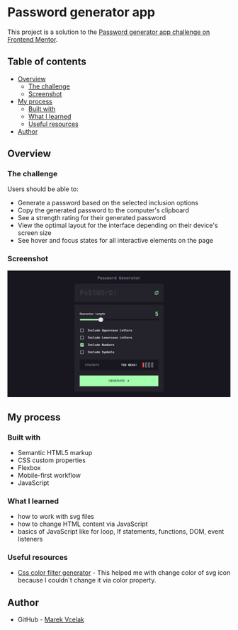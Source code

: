 # Password generator app

This project is a solution to the [Password generator app challenge on Frontend Mentor](https://www.frontendmentor.io/challenges/password-generator-app-Mr8CLycqjh).

## Table of contents

- [Overview](#overview)
  - [The challenge](#the-challenge)
  - [Screenshot](#screenshot)
- [My process](#my-process)
  - [Built with](#built-with)
  - [What I learned](#what-i-learned)
  - [Useful resources](#useful-resources)
- [Author](#author)


## Overview

### The challenge

Users should be able to:

- Generate a password based on the selected inclusion options
- Copy the generated password to the computer's clipboard
- See a strength rating for their generated password
- View the optimal layout for the interface depending on their device's screen size
- See hover and focus states for all interactive elements on the page

### Screenshot

![](./assets/images/screenshot.jpg)

## My process

### Built with

- Semantic HTML5 markup
- CSS custom properties
- Flexbox
- Mobile-first workflow
- JavaScript


### What I learned

- how to work with svg files 
- how to change HTML content via JavaScript
- basics of JavaScript like for loop, If statements, functions, DOM, event listeners

### Useful resources

- [Css color filter generator](https://angel-rs.github.io/css-color-filter-generator/) - This helped me with change   color of svg icon because I couldn´t change it via color property.


## Author

- GitHub - [Marek Vcelak](https://github.com/VcelakMarek)
